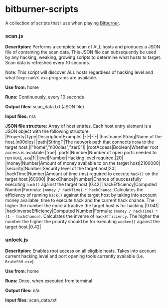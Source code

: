 # bitburner-scripts

A collection of scripts that I use when playing [Bitburner](https://store.steampowered.com/app/1812820/Bitburner/).

### scan.js
**Descritpion:** Performs a complete scan of ALL hosts and produces a JSON file of containing the scan data. This JSON file can  subsequently be used by any hacking, weaking, growing scripts to determine what hosts to target. Scan data is refreshed every 10 seconds.

Note: This script will discover ALL hosts regardless of hacking level and what `DeepscanVX.exe` programs are available.

**Use from:** home

**Runs:** Continuously, every 10 seconds

**Output files:** scan_data.txt (JSON file)

**Input files:** n/a

**JSON file structure:** Array of host entries.
Each host entry element is a JSON object with the following structure:
|Property|Type|Description|Example|
|-|-|-|-|
|hostname|String|Name of the host.|n00dles|
|path|String[]|The network path that connects `home` to the target host.|["home","n00dles","zer0"]|
|rootAccess|Boolean|Whether root access is available.|true|
|ports|Number|Number of open ports needed to run `NUKE.exe`|1|
|level|Number|Hacking level required.|20|
|money|Number|Amount of money available to on the target host|2100000|
|security|Number|Security level of the target host|20|
|hackTime|Number|Amount of time (ms) required to execute `hack()` on the target host.|60000|
|hackChance|Number|Chance of successfully executing `hack()` against the target host.|0.42|
|hackEfficiency|Computed Number|Formula: `(money / hackTime) * hackChance`. Calculates the efficiency of running `hack()` against the target host by taking into account money available, time to execute hack and the current hack chance. The higher the number the more attractive the target host is for hacking.|0.041|
|hackInverseEfficiency|Computed Number|Formula: `(money / hackTime) * (1 - hackChance)`. Calculates the inverse of `hackEfficiency`. The higher the number the higher the priority should be for executing `weaken()` against the target host.|0.42|

### unlock.js
**Descritpion:** Enables root access on all eligible hosts. Takes into account current hacking level and port opening tools currently available (i.e. `BruteSSH.exe`).

**Use from:** home

**Runs:** Once, when executed from terminal

**Output files:** n/a

**Input files:** scan_data.txt